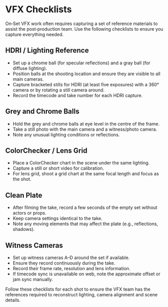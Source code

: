 # VFX Checklists

On‑Set VFX work often requires capturing a set of reference materials to assist the post‑production team. Use the following checklists to ensure you capture everything needed.

## HDRI / Lighting Reference

- Set up a chrome ball (for specular reflections) and a gray ball (for diffuse lighting).
- Position balls at the shooting location and ensure they are visible to all main cameras.
- Capture bracketed stills for HDRI (at least five exposures) with a 360° camera or by rotating a still camera around.
- Record the timecode and take number for each HDRI capture.

## Grey and Chrome Balls

- Hold the grey and chrome balls at eye level in the centre of the frame.
- Take a still photo with the main camera and a witness/photo camera.
- Note any unusual lighting conditions or reflections.

## ColorChecker / Lens Grid

- Place a ColorChecker chart in the scene under the same lighting.
- Capture a still or short video for calibration.
- For lens grid, shoot a grid chart at the same focal length and focus as the shot.

## Clean Plate

- After filming the take, record a few seconds of the empty set without actors or props.
- Keep camera settings identical to the take.
- Note any moving elements that may affect the plate (e.g., reflections, shadows).

## Witness Cameras

- Set up witness cameras A–D around the set if available.
- Ensure they record continuously during the take.
- Record their frame rate, resolution and lens information.
- If timecode sync is unavailable on web, note the approximate offset or jam sync manually.

Follow these checklists for each shot to ensure the VFX team has the references required to reconstruct lighting, camera alignment and scene details.
